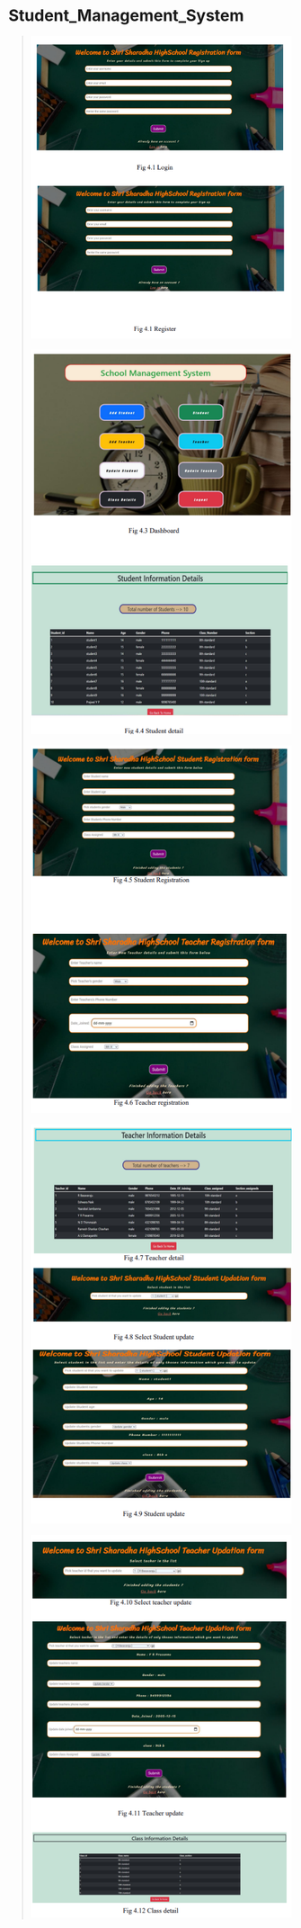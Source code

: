 # Student_Management_System

>    ![](https://github.com/Prajwal-YP/imageCache/blob/main/db1.png)
>     &emsp; ![](https://github.com/Prajwal-YP/imageCache/blob/main/db2.png)
>     &emsp; ![](https://github.com/Prajwal-YP/imageCache/blob/main/db3.png)
>     &emsp; ![](https://github.com/Prajwal-YP/imageCache/blob/main/db4.png)
>     &emsp; ![](https://github.com/Prajwal-YP/imageCache/blob/main/db5.png)
